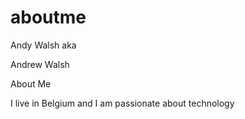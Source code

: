 # aboutme

Andy Walsh aka

Andrew Walsh

About Me

I live in Belgium and I am passionate about technology
